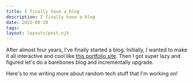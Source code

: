 ```yaml
---
title: I finally have a blog
description: I finally have a blog
date: 2022-09-20
tags:
layout: layouts/post.njk
---
```


After almost four years, I've finally started a blog. Initially, I wanted to make it all interactive and cool like [this portfolio site](https://bruno-simon.com/). Then I got super lazy and figured let's do a barebones blog and incrementally upgrade.

Here's to me writing more about random tech stuff that I'm working on!
